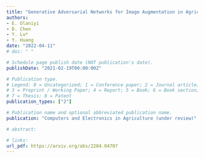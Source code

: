```yaml
---
title: "Generative Adversarial Networks for Image Augmentation in Agriculture: A Systematic Review"
authors: 
- E. Olaniyi
- D. Chen
- Y. Lu*
- Y. Huang
date: "2022-04-11"
# doi: " "

# Schedule page publish date (NOT publication's date).
publishDate: "2021-02-19T00:00:00Z"

# Publication type.
# Legend: 0 = Uncategorized; 1 = Conference paper; 2 = Journal article;
# 3 = Preprint / Working Paper; 4 = Report; 5 = Book; 6 = Book section;
# 7 = Thesis; 8 = Patent
publication_types: ["2"]

# Publication name and optional abbreviated publication name.
publication: "Computers and Electronics in Agriculture (under review)"

# abstract: 

# links:
url_pdf: https://arxiv.org/abs/2204.04707
---
```


